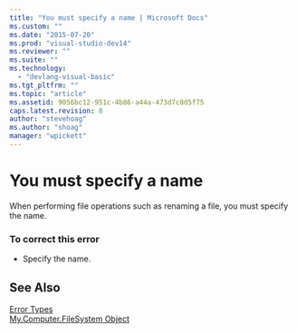 ```yaml
---
title: "You must specify a name | Microsoft Docs"
ms.custom: ""
ms.date: "2015-07-20"
ms.prod: "visual-studio-dev14"
ms.reviewer: ""
ms.suite: ""
ms.technology: 
  - "devlang-visual-basic"
ms.tgt_pltfrm: ""
ms.topic: "article"
ms.assetid: 9056bc12-951c-4b86-a44a-473d7c8d5f75
caps.latest.revision: 8
author: "stevehoag"
ms.author: "shoag"
manager: "wpickett"
---
```

# You must specify a name
When performing file operations such as renaming a file, you must specify the name.  
  
### To correct this error  
  
-   Specify the name.  
  
## See Also  
 [Error Types](../../visual-basic/programming-guide/language-features/error-types.md)   
 [My.Computer.FileSystem Object](../../visual-basic/language-reference/objects/my-computer-filesystem-object.md)